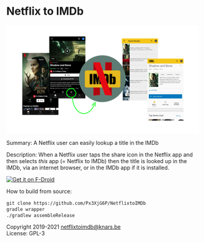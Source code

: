 # Netflix to IMDb

![NetflixtoIMDb](https://raw.githubusercontent.com/Px3XjG6P/NetflixtoIMDb/master/app/src/main/res/drawable-land/usage.png)

Summary: A Netflix user can easily lookup a title in the IMDb

Description: When a Netflix user taps the share icon in the Netflix app and then selects *this* app (= Netflix to IMDb) then the title is looked up in the IMDb, via an internet browser, or in the IMDb app if it is installed.

[<img src="https://fdroid.gitlab.io/artwork/badge/get-it-on.png"
     alt="Get it on F-Droid"
     height="80">](https://f-droid.org/packages/be.knars.netflixtoimdb/)

How to build from source:

    git clone https://github.com/Px3XjG6P/NetflixtoIMDb
    gradle wrapper
    ./gradlew assembleRelease

Copyright 2019-2021 netflixtoimdb@knars.be  
License: GPL-3  
